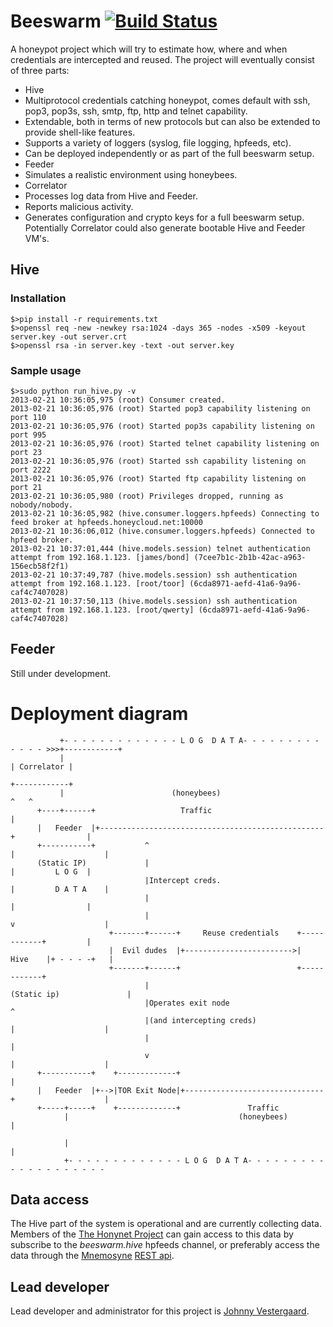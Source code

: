# Beeswarm [![Build Status](https://travis-ci.org/honeynet/beeswarm.png?branch=master)](https://travis-ci.org/honeynet/beeswarm)
A honeypot project which will try to estimate how, where and when credentials are intercepted and reused.
The project will eventually consist of three parts:
* Hive
 * Multiprotocol credentials catching honeypot, comes default with ssh, pop3, pop3s, ssh, smtp, ftp, http and telnet capability.
 * Extendable, both in terms of new protocols but can also be extended to provide shell-like features.
 * Supports a variety of loggers (syslog, file logging, hpfeeds, etc).
 * Can be deployed independently or as part of the full beeswarm setup.
* Feeder
 * Simulates a realistic environment using honeybees.
* Correlator
 * Processes log data from Hive and Feeder.
 * Reports malicious activity.
 * Generates configuration and crypto keys for a full beeswarm setup. Potentially Correlator could also generate bootable Hive and Feeder VM's.


## Hive
### Installation
``` shell
$>pip install -r requirements.txt
$>openssl req -new -newkey rsa:1024 -days 365 -nodes -x509 -keyout server.key -out server.crt
$>openssl rsa -in server.key -text -out server.key
```

### Sample usage

```
$>sudo python run_hive.py -v
2013-02-21 10:36:05,975 (root) Consumer created.
2013-02-21 10:36:05,976 (root) Started pop3 capability listening on port 110
2013-02-21 10:36:05,976 (root) Started pop3s capability listening on port 995
2013-02-21 10:36:05,976 (root) Started telnet capability listening on port 23
2013-02-21 10:36:05,976 (root) Started ssh capability listening on port 2222
2013-02-21 10:36:05,976 (root) Started ftp capability listening on port 21
2013-02-21 10:36:05,980 (root) Privileges dropped, running as nobody/nobody.
2013-02-21 10:36:05,982 (hive.consumer.loggers.hpfeeds) Connecting to feed broker at hpfeeds.honeycloud.net:10000
2013-02-21 10:36:06,012 (hive.consumer.loggers.hpfeeds) Connected to hpfeed broker.
2013-02-21 10:37:01,444 (hive.models.session) telnet authentication attempt from 192.168.1.123. [james/bond] (7cee7b1c-2b1b-42ac-a963-156ecb58f2f1)
2013-02-21 10:37:49,787 (hive.models.session) ssh authentication attempt from 192.168.1.123. [root/toor] (6cda8971-aefd-41a6-9a96-caf4c7407028)
2013-02-21 10:37:50,113 (hive.models.session) ssh authentication attempt from 192.168.1.123. [root/qwerty] (6cda8971-aefd-41a6-9a96-caf4c7407028)
```

## Feeder
Still under development.

# Deployment diagram

               +- - - - - - - - - - - - - L O G  D A T A- - - - - - - - - - - - - >>>+------------+
               |                                                                     | Correlator |
                                                                                     +------------+
               |                        (honeybees)                                        ^   ^
          +----+------+                   Traffic                                              |
          |   Feeder  |+--------------------------------------------------+                |
          +-----------+           ^                                       |                    |
          (Static IP)             |                                       |         L O G  |
                                  |Intercept creds.                       |         D A T A    |
                                  |                                       |                |
                                  |                                       v                    |
                          +-------+------+     Reuse credentials    +------------+         |
                          |  Evil dudes  |+------------------------>|    Hive    |+ - - - -+   |
                          +-------+------+                          +------------+
                                  |                                  (Static ip)               |
                                  |Operates exit node                     ^
                                  |(and intercepting creds)               |                    |
                                  |                                       |
                                  v                                       |                    |
          +-----------+    +-------------+                                |
          |   Feeder  |+-->|TOR Exit Node|+-------------------------------+                    |
          +-----+-----+    +-------------+               Traffic
                |                                      (honeybees)                             |

                |                                                                              |
                +- - - - - - - - - - - - - L O G  D A T A- - - - - - - - - - - - - - - - - - - -

## Data access
The Hive part of the system is operational and are currently collecting data. Members of the [The Honynet Project](http://www.honeynet.org/)
can gain access to this data by subscribe to the _beeswarm.hive_ hpfeeds channel, or preferably access the data through the [Mnemosyne](https://github.com/johnnykv/mnemosyne) [REST api](http://johnnykv.github.com/mnemosyne/WebAPI.html#resources-as-of-version-1).

## Lead developer
Lead developer and administrator for this project is [Johnny Vestergaard](mailto:jkv@unixcluster.dk).
